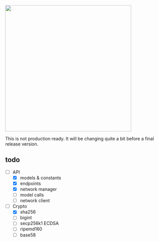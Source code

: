 <img src="https://github.com/sleepdefic1t/ark-cpp/blob/master/ark_metal_logo.png" width="400px">


This is not production ready.
It will be changing quite a bit before a final release version.


## todo

- [ ] API
  - [x] models & constants
  - [x] endpoints
  - [x] network manager
  - [ ] model calls
  - [ ] network client

- [ ] Crypto
  - [x] sha256
  - [ ] bigint
  - [ ] secp256k1 ECDSA
  - [ ] ripemd160
  - [ ] base58
